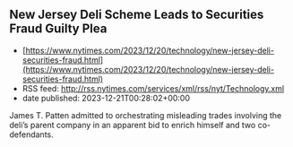 ## New Jersey Deli Scheme Leads to Securities Fraud Guilty Plea
 - [https://www.nytimes.com/2023/12/20/technology/new-jersey-deli-securities-fraud.html](https://www.nytimes.com/2023/12/20/technology/new-jersey-deli-securities-fraud.html)
 - RSS feed: http://rss.nytimes.com/services/xml/rss/nyt/Technology.xml
 - date published: 2023-12-21T00:28:02+00:00

James T. Patten admitted to orchestrating misleading trades involving the deli’s parent company in an apparent bid to enrich himself and two co-defendants.

